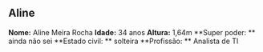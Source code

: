 Aline 
-----

**Nome:** Aline Meira Rocha
**Idade:** 34 anos
**Altura:** 1,64m
**Super poder: ** ainda não sei
**Estado civil: ** solteira
**Profissão: ** Analista de TI

